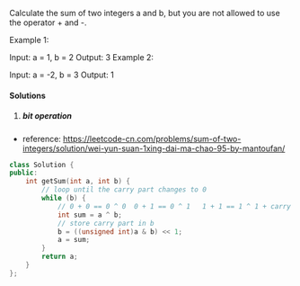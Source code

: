 Calculate the sum of two integers a and b, but you are not allowed to use the operator + and -.

Example 1:

Input: a = 1, b = 2
Output: 3
Example 2:

Input: a = -2, b = 3
Output: 1


#### Solutions

1. ##### bit operation

- reference: https://leetcode-cn.com/problems/sum-of-two-integers/solution/wei-yun-suan-1xing-dai-ma-chao-95-by-mantoufan/

```cpp
class Solution {
public:
    int getSum(int a, int b) {
        // loop until the carry part changes to 0
        while (b) {
            // 0 + 0 == 0 ^ 0  0 + 1 == 0 ^ 1   1 + 1 == 1 ^ 1 + carry
            int sum = a ^ b;
            // store carry part in b
            b = ((unsigned int)a & b) << 1;
            a = sum;
        }
        return a;
    }
};
```
